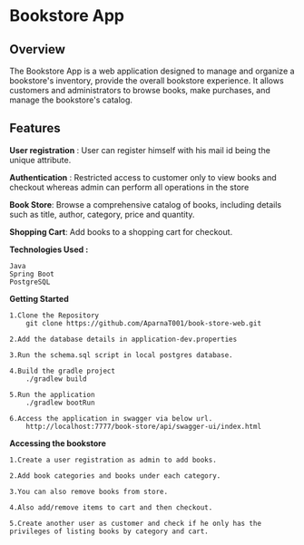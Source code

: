 # Bookstore App

## **Overview**

The Bookstore App is a web application designed to manage and organize a bookstore's inventory, 
provide the overall bookstore experience. It  allows customers and administrators to browse books, make purchases, and manage the bookstore's catalog.

## **Features**

**User registration** : User can register himself with his mail id being the unique attribute.

**Authentication** : Restricted access to customer only to view books and checkout whereas admin can perform all operations in the store

**Book Store**: Browse a comprehensive catalog of books, including details such as title, author, category, price and quantity.

**Shopping Cart**: Add books to a shopping cart for checkout.

**Technologies Used :**

    Java
    Spring Boot
    PostgreSQL

**Getting Started**

    1.Clone the Repository
        git clone https://github.com/AparnaT001/book-store-web.git

    2.Add the database details in application-dev.properties

    3.Run the schema.sql script in local postgres database.

    4.Build the gradle project
        ./gradlew build

    5.Run the application
        ./gradlew bootRun

    6.Access the application in swagger via below url.
        http://localhost:7777/book-store/api/swagger-ui/index.html

**Accessing the bookstore**

    1.Create a user registration as admin to add books.

    2.Add book categories and books under each category.

    3.You can also remove books from store.

    4.Also add/remove items to cart and then checkout.

    5.Create another user as customer and check if he only has the privileges of listing books by category and cart.

    

    
